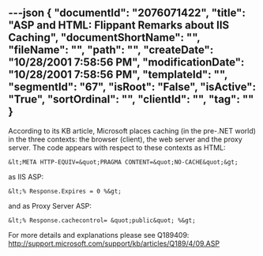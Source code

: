 ---json
{
  "documentId": "2076071422",
  "title": "ASP and HTML: Flippant Remarks about IIS Caching",
  "documentShortName": "",
  "fileName": "",
  "path": "",
  "createDate": "10/28/2001 7:58:56 PM",
  "modificationDate": "10/28/2001 7:58:56 PM",
  "templateId": "",
  "segmentId": "67",
  "isRoot": "False",
  "isActive": "True",
  "sortOrdinal": "",
  "clientId": "",
  "tag": ""
}
---

According to its KB article, Microsoft places caching (in the pre-.NET world) in the three contexts: the browser (client), the web server and the proxy server. The code appears with respect to these contexts as HTML:

    &lt;META HTTP-EQUIV=&quot;PRAGMA CONTENT=&quot;NO-CACHE&quot;&gt;

as IIS ASP:

    &lt;% Response.Expires = 0 %&gt;

and as Proxy Server ASP:

    &lt;% Response.cachecontrol= &quot;public&quot; %&gt;

For more details and explanations please see Q189409:
    http://support.microsoft.com/support/kb/articles/Q189/4/09.ASP
